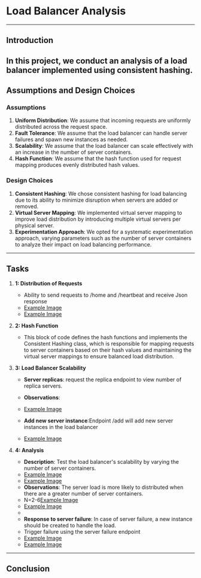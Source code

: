 # Load Balancer Analysis 

---

## Introduction

In this project, we conduct an analysis of a load balancer implemented using consistent hashing. 
---

## Assumptions and Design Choices

### Assumptions
1. **Uniform Distribution**: We assume that incoming requests are uniformly distributed across the request space.
2. **Fault Tolerance**: We assume that the load balancer can handle server failures and spawn new instances as needed.
3. **Scalability**: We assume that the load balancer can scale effectively with an increase in the number of server containers.
4. **Hash Function**: We assume that the hash function used for request mapping produces evenly distributed hash values.

### Design Choices
1. **Consistent Hashing**: We chose consistent hashing for load balancing due to its ability to minimize disruption when servers are added or removed.
2. **Virtual Server Mapping**: We implemented virtual server mapping to improve load distribution by introducing multiple virtual servers per physical server.
3. **Experimentation Approach**: We opted for a systematic experimentation approach, varying parameters such as the number of server containers to analyze their impact on load balancing performance.

---

## Tasks

1. **1: Distribution of Requests**
   - Ability to send requests to /home and /heartbeat and receive Json response
   - [Example Image](./images/home.png)
   - [Example Image](./images/heartbeat.png)

2. **2: Hash Function**
   - This block of code defines the hash functions and implements the Consistent Hashing class, which is responsible for mapping requests to server containers based on their hash values and maintaining the virtual server mappings to ensure balanced load distribution.

3. **3: Load Balancer Scalability**
   - **Server replicas**: request the replica endpoint to view number of replica servers.
   - **Observations**:
   - [Example Image](./images/replicas.png)
   
   - **Add new server instance**:Endpoint /add will add new server instances in the load balancer
   - [Example Image](./images/add.png)


4. **4: Analysis**
   - **Description**: Test the load balancer's scalability by varying the number of server containers.
   - [Example Image](./images/n=3.png)
   - [Example Image](./images/n=2-6.png)
   - **Observations**: The server load is more likely to distributed when there are a greater number of server containers.
   - N=2-6[Example Image](./images/Graph_n=2-6.png)
   - [Example Image](./images/Graph_n=3.png)
   - 
   - **Response to server failure**: In case of server failure, a new instance should be created to handle the load. 
   - Trigger failure using the server failure endpoint
   - [Example Image](./images/serverfailure1.png)
   - [Example Image](./images/serverfailure2.png)
---

## Conclusion


